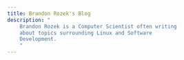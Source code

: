 ```yaml
---
title: Brandon Rozek's Blog
description: "
    Brandon Rozek is a Computer Scientist often writing
    about topics surrounding Linux and Software
    Development.
    "
---
```

